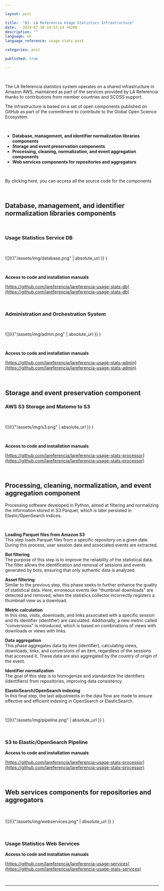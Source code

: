 ```yaml
---

layout: post

title:  "03. LA Referencia Usage Statistics Infrastructure"  
date:   2024-07-30 14:53:14 +0200  
description: ""  
language: en  
language_reference: usage-stats-post

categories: post

published: true

---
```


<br/>

The LA Referencia statistics system operates on a shared infrastructure in Amazon AWS, maintained as part of the services provided by LA Referencia thanks to contributions from member countries and SCOSS support.

The infrastructure is based on a set of open components published on GitHub as part of the commitment to contribute to the Global Open Science Ecosystem.

<br/>

- **Database, management, and identifier normalization libraries components**
- **Storage and event preservation components**
- **Processing, cleaning, normalization, and event aggregation components**
- **Web services components for repositories and aggregators**

<br/>

By clicking here, you can access all the source code for the components  
<!--more-->

<br/>

## **Database, management, and identifier normalization libraries components**

<br/>

### Usage Statistics Service DB

<br/>

![]({{"/assets/img/database.png" | absolute_url }} )

<br/>

**Access to code and installation manuals**

[https://github.com/lareferencia/lareferencia-usage-stats-db](https://github.com/lareferencia/lareferencia-usage-stats-db)

<br/>

### Administration and Orchestration System

<br/>

![]({{"/assets/img/admin.png" | absolute_url }} )

<br/>

**Access to code and installation manuals**

[https://github.com/lareferencia/lareferencia-usage-stats-admin](https://github.com/lareferencia/lareferencia-usage-stats-admin)

<br/>

## **Storage and event preservation component**

### AWS S3 Storage and Matomo to S3

<br/>

![]({{"/assets/img/s3.png" | absolute_url }} )

<br/>

**Access to code and installation manuals**

[https://github.com/lareferencia/lareferencia-usage-stats-processor](https://github.com/lareferencia/lareferencia-usage-stats-processor)

<br/>

## **Processing, cleaning, normalization, and event aggregation component**

Processing software developed in Python, aimed at filtering and normalizing the information stored in S3 Parquet, which is later persisted in Elastic/OpenSearch indices.

<br/>

**Loading Parquet files from Amazon S3**  
This step loads Parquet files from a specific repository on a given date. During this process, user session data and associated events are extracted.

**Bot filtering**  
The purpose of this step is to improve the reliability of the statistical data. The filter allows the identification and removal of sessions and events generated by bots, ensuring that only authentic data is analyzed.

**Asset filtering**  
Similar to the previous step, this phase seeks to further enhance the quality of statistical data. Here, erroneous events like "thumbnail downloads" are detected and removed, when the statistics collector incorrectly registers a thumbnail view as a download.

**Metric calculation**  
In this step, visits, downloads, and links associated with a specific session and its identifier (identifier) are calculated. Additionally, a new metric called "conversions" is introduced, which is based on combinations of views with downloads or views with links.

**Data aggregation**  
This phase aggregates data by item (identifier), calculating views, downloads, links, and conversions of an item, regardless of the sessions that accessed it. These data are also aggregated by the country of origin of the event.

**Identifier normalization**  
The goal of this step is to homogenize and standardize the identifiers (identifiers) from repositories, improving data consistency.

**ElasticSearch/OpenSearch indexing**  
In this final step, the last adjustments in the data flow are made to ensure effective and efficient indexing in OpenSearch or ElasticSearch.

<br/>

![]({{"/assets/img/pipeline.png" | absolute_url }} )

<br/>

### S3 to Elastic/OpenSearch Pipeline

**Access to code and installation manuals**

[https://github.com/lareferencia/lareferencia-usage-stats-processor](https://github.com/lareferencia/lareferencia-usage-stats-processor)

<br/>

## **Web services components for repositories and aggregators**

<br/>

![]({{"/assets/img/webservices.png" | absolute_url }} )

<br/>

### Usage Statistics Web Services

**Access to code and installation manuals**

[https://github.com/lareferencia/lareferencia-usage-services](https://github.com/lareferencia/lareferencia-usage-stats-services)

<br/>

---